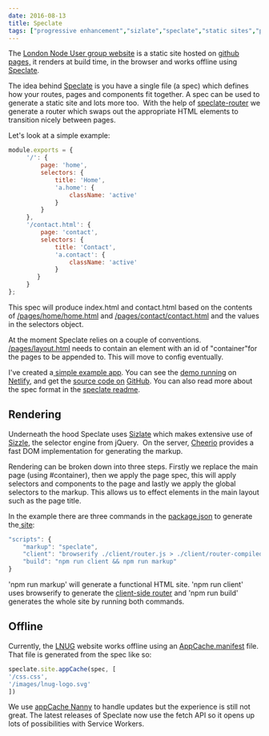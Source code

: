 ```yaml
---
date: 2016-08-13
title: Speclate
tags: ["progressive enhancement","sizlate","speclate","static sites","post"]
---
```

The [London Node User group website](http://lnug.org) is a static site hosted on [github pages,](https://pages.github.com/) it renders at build time, in the browser and works offline using [Speclate](http://github.com/simonmcmanus/speclate).  
  
The idea behind [Speclate](https://github.com/simonmcmanus/speclate) is you have a single file (a spec) which defines how your routes, pages and components fit together. A spec can be used to generate a static site and lots more too.  With the help of [speclate-router](https://github.com/simonmcmanus/speclate-router) we generate a router which swaps out the appropriate HTML elements to transition nicely between pages.  
  
Let's look at a simple example:  
```js
module.exports = {  
     '/': {  
         page: 'home',  
         selectors: {  
             title: 'Home',  
             'a.home': {  
                 className: 'active'  
             }  
         }  
     },  
     '/contact.html': {  
         page: 'contact',  
         selectors: {  
             title: 'Contact',  
             'a.contact': {  
                 className: 'active'  
             }  
        }  
     }  
};
```
  
This spec will produce index.html and contact.html based on the contents of [/pages/home/home.html](https://github.com/simonmcmanus/speclate-example/blob/master/pages/home/home.html) and [/pages/contact/contact.html](https://github.com/simonmcmanus/speclate-example/blob/master/pages/contact/contact.html) and the values in the selectors object.  
  
At the moment Speclate relies on a couple of conventions. [/pages/layout.html](https://github.com/simonmcmanus/speclate-example/blob/master/pages/layout.html) needs to contain an element with an id of "container"for the pages to be appended to. This will move to config eventually.  
  
I've created a[ simple example app](https://github.com/simonmcmanus/speclate-example). You can see the [demo running](http://speclate-example.netlify.com/) on [Netlify](http://netlify.com), and get the [source code on](https://github.com/simonmcmanus/speclate-example) [GitHub](https://github.com/simonmcmanus/speclate-example). You can also read more about the spec format in the [speclate ](https://github.com/simonmcmanus/speclate)[readme](https://github.com/simonmcmanus/speclate).  

Rendering
---------

  
Underneath the hood Speclate uses [Sizlate](https://github.com/simonmcmanus/sizlate) which makes extensive use of [Sizzle](https://sizzlejs.com), the selector engine from jQuery.  On the server, [Cheerio](https://github.com/cheeriojs/cheerio) provides a fast DOM implementation for generating the markup.  
  
Rendering can be broken down into three steps. Firstly we replace the main page (using #container), then we apply the page spec, this will apply selectors and components to the page and lastly we apply the global selectors to the markup. This allows us to effect elements in the main layout such as the page title.  
  
In the example there are three commands in the [package.json](https://github.com/simonmcmanus/speclate-example/blob/master/package.json) to generate the[ site](http://speclate-example.netlify.com/):  
```js
"scripts": {
    "markup": "speclate",
    "client": "browserify ./client/router.js > ./client/router-compiled.js",
    "build": "npm run client && npm run markup"
}
```
  
'npm run markup' will generate a functional HTML site. 'npm run client' uses browserify to generate the [client-side router](https://github.com/simonmcmanus/speclate-example/blob/master/client/router.js) and 'npm run build' generates the whole site by running both commands.  

Offline
-------

  
Currently, the [LNUG](http://lnug.org) website works offline using an [AppCache.manifest](https://developer.mozilla.org/en-US/docs/Web/HTML/Using_the_application_cache) file. That file is generated from the spec like so:  
```js
speclate.site.appCache(spec, [  
'/css.css',  
'/images/lnug-logo.svg'  
])
```
  
We use [appCache Nanny](https://github.com/gr2m/appcache-nanny) to handle updates but the experience is still not great. The latest releases of Speclate now use the fetch API so it opens up lots of possibilities with Service Workers.

        